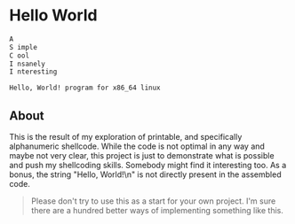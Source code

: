 # Hello World

```txt
A
S imple
C ool
I nsanely
I nteresting

Hello, World! program for x86_64 linux
```

## About

This is the result of my exploration of printable, and specifically alphanumeric shellcode.
While the code is not optimal in any way and maybe not very clear, this project is just to demonstrate what is possible and push my shellcoding skills. Somebody might find it interesting too.
As a bonus, the string "Hello, World!\n" is not directly present in the assembled code.

> Please don't try to use this as a start for your own project. I'm sure there are a hundred better ways of implementing something like this.
